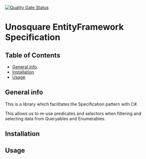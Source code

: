 [![Quality Gate Status](https://sonarcloud.io/api/project_badges/measure?project=unosquare_entityframework-specification&metric=alert_status)](https://sonarcloud.io/summary/new_code?id=unosquare_entityframework-specification)

# Unosquare EntityFramework Specification

## Table of Contents

- [General info](#general-info)
- [Installation](#Installation)
- [Usage](#Usage)

## General info

This is a library which facilitates the Specification pattern with C#.

This allows us to re-use predicates and selectors when filtering and selecting data from Queryables and Enumerables.

## Installation

## Usage

